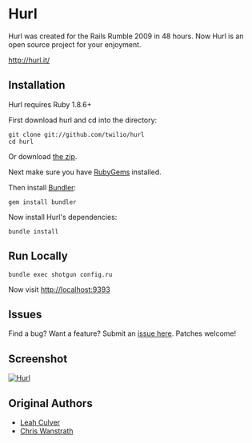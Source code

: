 # Hurl

Hurl was created for the Rails Rumble 2009 in 48 hours.
Now Hurl is an open source project for your enjoyment.

<http://hurl.it/>

## Installation

Hurl requires Ruby 1.8.6+

First download hurl and cd into the directory:

    git clone git://github.com/twilio/hurl
    cd hurl

Or download [the zip](http://github.com/twilio/hurl/zipball/master).

Next make sure you have [RubyGems](https://rubygems.org/pages/download) installed.

Then install [Bundler](http://gembundler.com/):

    gem install bundler

Now install Hurl's dependencies:

    bundle install

## Run Locally

    bundle exec shotgun config.ru

Now visit <http://localhost:9393>

## Issues

Find a bug? Want a feature? Submit an [issue
here](http://github.com/twilio/hurl/issues). Patches welcome!

## Screenshot

[![Hurl](http://img.skitch.com/20091020-xtiqtj4eajuxs43iu5h3be7upj.png)](http://hurl.it)

## Original Authors

- [Leah Culver][2]
- [Chris Wanstrath][3]

[1]: http://r09.railsrumble.com/
[2]: http://github.com/leah
[3]: http://github.com/defunkt
